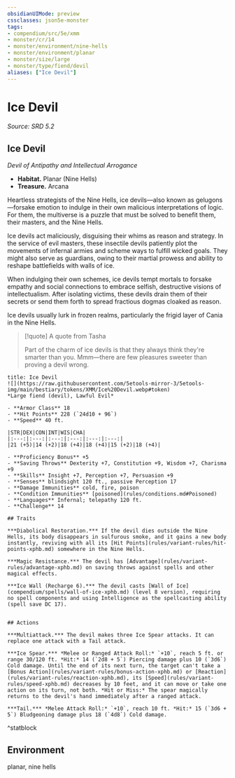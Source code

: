 ```yaml
---
obsidianUIMode: preview
cssclasses: json5e-monster
tags:
- compendium/src/5e/xmm
- monster/cr/14
- monster/environment/nine-hells
- monster/environment/planar
- monster/size/large
- monster/type/fiend/devil
aliases: ["Ice Devil"]
---
```

# Ice Devil
*Source: SRD 5.2*  

## Ice Devil

*Devil of Antipathy and Intellectual Arrogance*

- **Habitat.** Planar (Nine Hells)  
- **Treasure.** Arcana  

Heartless strategists of the Nine Hells, ice devils—also known as gelugons—forsake emotion to indulge in their own malicious interpretations of logic. For them, the multiverse is a puzzle that must be solved to benefit them, their masters, and the Nine Hells.

Ice devils act maliciously, disguising their whims as reason and strategy. In the service of evil masters, these insectile devils patiently plot the movements of infernal armies and scheme ways to fulfill wicked goals. They might also serve as guardians, owing to their martial prowess and ability to reshape battlefields with walls of ice.

When indulging their own schemes, ice devils tempt mortals to forsake empathy and social connections to embrace selfish, destructive visions of intellectualism. After isolating victims, these devils drain them of their secrets or send them forth to spread fractious dogmas cloaked as reason.

Ice devils usually lurk in frozen realms, particularly the frigid layer of Cania in the Nine Hells.

> [!quote] A quote from Tasha  
> 
> Part of the charm of ice devils is that they always think they're smarter than you. Mmm—there are few pleasures sweeter than proving a devil wrong.


```ad-statblock
title: Ice Devil
![](https://raw.githubusercontent.com/5etools-mirror-3/5etools-img/main/bestiary/tokens/XMM/Ice%20Devil.webp#token)
*Large fiend (devil), Lawful Evil*

- **Armor Class** 18
- **Hit Points** 228 (`24d10 + 96`)
- **Speed** 40 ft.

|STR|DEX|CON|INT|WIS|CHA|
|:---:|:---:|:---:|:---:|:---:|:---:|
|21 (+5)|14 (+2)|18 (+4)|18 (+4)|15 (+2)|18 (+4)|

- **Proficiency Bonus** +5
- **Saving Throws** Dexterity +7, Constitution +9, Wisdom +7, Charisma +9
- **Skills** Insight +7, Perception +7, Persuasion +9
- **Senses** blindsight 120 ft., passive Perception 17
- **Damage Immunities** cold, fire, poison
- **Condition Immunities** [poisoned](rules/conditions.md#Poisoned)
- **Languages** Infernal; telepathy 120 ft.
- **Challenge** 14

## Traits

***Diabolical Restoration.*** If the devil dies outside the Nine Hells, its body disappears in sulfurous smoke, and it gains a new body instantly, reviving with all its [Hit Points](rules/variant-rules/hit-points-xphb.md) somewhere in the Nine Hells.

***Magic Resistance.*** The devil has [Advantage](rules/variant-rules/advantage-xphb.md) on saving throws against spells and other magical effects.

***Ice Wall (Recharge 6).*** The devil casts [Wall of Ice](compendium/spells/wall-of-ice-xphb.md) (level 8 version), requiring no spell components and using Intelligence as the spellcasting ability (spell save DC 17).


## Actions

***Multiattack.*** The devil makes three Ice Spear attacks. It can replace one attack with a Tail attack.

***Ice Spear.*** *Melee or Ranged Attack Roll:* `+10`, reach 5 ft. or range 30/120 ft. *Hit:* 14 (`2d8 + 5`) Piercing damage plus 10 (`3d6`) Cold damage. Until the end of its next turn, the target can't take a [Bonus Action](rules/variant-rules/bonus-action-xphb.md) or [Reaction](rules/variant-rules/reaction-xphb.md), its [Speed](rules/variant-rules/speed-xphb.md) decreases by 10 feet, and it can move or take one action on its turn, not both. *Hit or Miss:* The spear magically returns to the devil's hand immediately after a ranged attack.

***Tail.*** *Melee Attack Roll:* `+10`, reach 10 ft. *Hit:* 15 (`3d6 + 5`) Bludgeoning damage plus 18 (`4d8`) Cold damage.
```
^statblock

## Environment

planar, nine hells